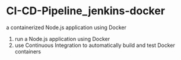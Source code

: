 # CI-CD-Pipeline_jenkins-docker
 a containerized Node.js application using Docker

<ol>
<li>run a Node.js application using Docker </li>
<li>use Continuous Integration to automatically build and test Docker containers</li>
</ol>

